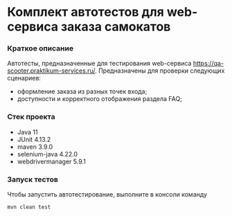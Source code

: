 # Комплект автотестов для web-сервиса заказа самокатов
### Краткое описание
Автотесты, предназначенные для тестирования web-сервиса https://qa-scooter.praktikum-services.ru/. 
Предназначены для проверки следующих сценариев: 
- оформление заказа из разных точек входа;
- доступности и корректного отображения раздела FAQ;


### Стек проекта
- Java 11 
- JUnit 4.13.2
- maven 3.9.0
- selenium-java 4.22.0
- webdrivermanager 5.9.1

### Запуск тестов
Чтобы запустить автотестирование, выполните в консоли команду

```
mvn clean test
```
